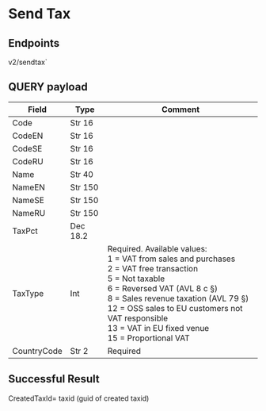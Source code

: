 # Send Tax

## Endpoints

<!--@include: @/dist/md/api_url.md-->v2/sendtax`

## QUERY payload

|Field|Type|Comment|
|-----|----|-------|
|Code|Str 16||
|CodeEN|Str 16||
|CodeSE|Str 16||
|CodeRU|Str 16||
|Name|Str 40||
|NameEN|Str 150||
|NameSE|Str 150||
|NameRU|Str 150||
|TaxPct|Dec 18.2||
|TaxType|Int|Required. Available values:<br> 1 = VAT from sales and purchases<br> 2 = VAT free transaction<br> 5 = Not taxable<br> 6 = Reversed VAT (AVL 8 c §)<br> 8 = Sales revenue taxation (AVL 79 §)<br> 12 = OSS sales to EU customers not VAT responsible<br> 13 = VAT in EU fixed venue<br> 15 = Proportional VAT|
|CountryCode|Str 2|Required|


## Successful Result

CreatedTaxId= taxid (guid of created taxid)

